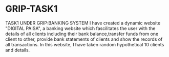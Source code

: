 # GRIP-TASK1
TASK1 UNDER GRIP:BANKING SYSTEM
I have created a dynamic website "DIGITAL PAISA", a banking website which fascilitates the user with the details of all clients including their bank balance,transfer funds from one client to other, provide bank statements of clients and show the records of all transactions. In this website, I have taken random hypothetical 10 clients and details.

